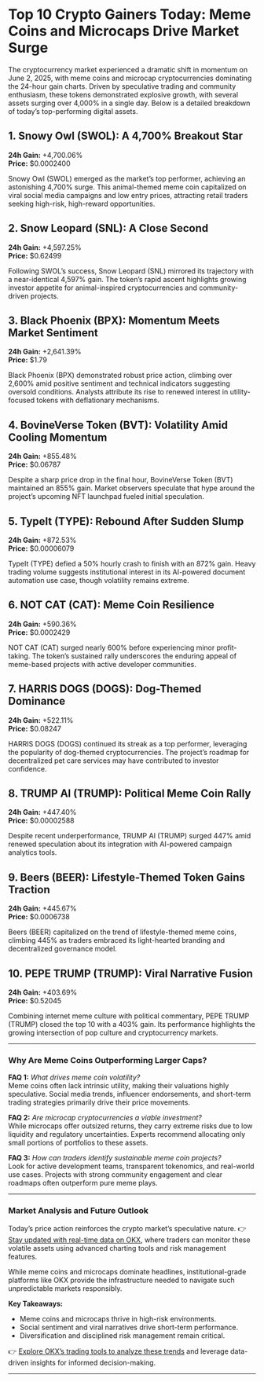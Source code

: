 # Top 10 Crypto Gainers Today: Meme Coins and Microcaps Drive Market Surge  

The cryptocurrency market experienced a dramatic shift in momentum on June 2, 2025, with meme coins and microcap cryptocurrencies dominating the 24-hour gain charts. Driven by speculative trading and community enthusiasm, these tokens demonstrated explosive growth, with several assets surging over 4,000% in a single day. Below is a detailed breakdown of today’s top-performing digital assets.  

## 1. Snowy Owl (SWOL): A 4,700% Breakout Star  
**24h Gain:** +4,700.06%  
**Price:** $0.0002400  

Snowy Owl (SWOL) emerged as the market’s top performer, achieving an astonishing 4,700% surge. This animal-themed meme coin capitalized on viral social media campaigns and low entry prices, attracting retail traders seeking high-risk, high-reward opportunities.  

## 2. Snow Leopard (SNL): A Close Second  
**24h Gain:** +4,597.25%  
**Price:** $0.62499  

Following SWOL’s success, Snow Leopard (SNL) mirrored its trajectory with a near-identical 4,597% gain. The token’s rapid ascent highlights growing investor appetite for animal-inspired cryptocurrencies and community-driven projects.  

## 3. Black Phoenix (BPX): Momentum Meets Market Sentiment  
**24h Gain:** +2,641.39%  
**Price:** $1.79  

Black Phoenix (BPX) demonstrated robust price action, climbing over 2,600% amid positive sentiment and technical indicators suggesting oversold conditions. Analysts attribute its rise to renewed interest in utility-focused tokens with deflationary mechanisms.  

## 4. BovineVerse Token (BVT): Volatility Amid Cooling Momentum  
**24h Gain:** +855.48%  
**Price:** $0.06787  

Despite a sharp price drop in the final hour, BovineVerse Token (BVT) maintained an 855% gain. Market observers speculate that hype around the project’s upcoming NFT launchpad fueled initial speculation.  

## 5. TypeIt (TYPE): Rebound After Sudden Slump  
**24h Gain:** +872.53%  
**Price:** $0.00006079  

TypeIt (TYPE) defied a 50% hourly crash to finish with an 872% gain. Heavy trading volume suggests institutional interest in its AI-powered document automation use case, though volatility remains extreme.  

## 6. NOT CAT (CAT): Meme Coin Resilience  
**24h Gain:** +590.36%  
**Price:** $0.0002429  

NOT CAT (CAT) surged nearly 600% before experiencing minor profit-taking. The token’s sustained rally underscores the enduring appeal of meme-based projects with active developer communities.  

## 7. HARRIS DOGS (DOGS): Dog-Themed Dominance  
**24h Gain:** +522.11%  
**Price:** $0.08247  

HARRIS DOGS (DOGS) continued its streak as a top performer, leveraging the popularity of dog-themed cryptocurrencies. The project’s roadmap for decentralized pet care services may have contributed to investor confidence.  

## 8. TRUMP AI (TRUMP): Political Meme Coin Rally  
**24h Gain:** +447.40%  
**Price:** $0.00002588  

Despite recent underperformance, TRUMP AI (TRUMP) surged 447% amid renewed speculation about its integration with AI-powered campaign analytics tools.  

## 9. Beers (BEER): Lifestyle-Themed Token Gains Traction  
**24h Gain:** +445.67%  
**Price:** $0.0006738  

Beers (BEER) capitalized on the trend of lifestyle-themed meme coins, climbing 445% as traders embraced its light-hearted branding and decentralized governance model.  

## 10. PEPE TRUMP (TRUMP): Viral Narrative Fusion  
**24h Gain:** +403.69%  
**Price:** $0.52045  

Combining internet meme culture with political commentary, PEPE TRUMP (TRUMP) closed the top 10 with a 403% gain. Its performance highlights the growing intersection of pop culture and cryptocurrency markets.  

---

### Why Are Meme Coins Outperforming Larger Caps?  
**FAQ 1:** *What drives meme coin volatility?*  
Meme coins often lack intrinsic utility, making their valuations highly speculative. Social media trends, influencer endorsements, and short-term trading strategies primarily drive their price movements.  

**FAQ 2:** *Are microcap cryptocurrencies a viable investment?*  
While microcaps offer outsized returns, they carry extreme risks due to low liquidity and regulatory uncertainties. Experts recommend allocating only small portions of portfolios to these assets.  

**FAQ 3:** *How can traders identify sustainable meme coin projects?*  
Look for active development teams, transparent tokenomics, and real-world use cases. Projects with strong community engagement and clear roadmaps often outperform pure meme plays.  

---

### Market Analysis and Future Outlook  
Today’s price action reinforces the crypto market’s speculative nature. 👉 [Stay updated with real-time data on OKX](https://bit.ly/okx-bonus), where traders can monitor these volatile assets using advanced charting tools and risk management features.  

While meme coins and microcaps dominate headlines, institutional-grade platforms like OKX provide the infrastructure needed to navigate such unpredictable markets responsibly.  

**Key Takeaways:**  
- Meme coins and microcaps thrive in high-risk environments.  
- Social sentiment and viral narratives drive short-term performance.  
- Diversification and disciplined risk management remain critical.  

👉 [Explore OKX’s trading tools to analyze these trends](https://bit.ly/okx-bonus) and leverage data-driven insights for informed decision-making.  

--- 
